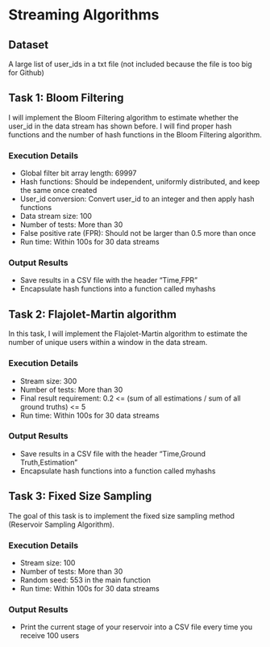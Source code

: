 # Streaming Algorithms

## Dataset
A large list of user_ids in a txt file (not included because the file is too big for Github)

## Task 1: Bloom Filtering 

I will implement the Bloom Filtering algorithm to estimate whether the user_id in the data stream has shown before. I will find proper hash functions and the number of hash functions in the Bloom Filtering algorithm.

### Execution Details
- Global filter bit array length: 69997
- Hash functions: Should be independent, uniformly distributed, and keep the same once created
- User_id conversion: Convert user_id to an integer and then apply hash functions
- Data stream size: 100
- Number of tests: More than 30
- False positive rate (FPR): Should not be larger than 0.5 more than once
- Run time: Within 100s for 30 data streams

### Output Results
- Save results in a CSV file with the header “Time,FPR”
- Encapsulate hash functions into a function called myhashs

## Task 2: Flajolet-Martin algorithm 

In this task, I will implement the Flajolet-Martin algorithm to estimate the number of unique users within a window in the data stream.

### Execution Details
- Stream size: 300
- Number of tests: More than 30
- Final result requirement: 0.2 <= (sum of all estimations / sum of all ground truths) <= 5
- Run time: Within 100s for 30 data streams

### Output Results
- Save results in a CSV file with the header “Time,Ground Truth,Estimation”
- Encapsulate hash functions into a function called myhashs

## Task 3: Fixed Size Sampling 

The goal of this task is to implement the fixed size sampling method (Reservoir Sampling Algorithm).

### Execution Details
- Stream size: 100
- Number of tests: More than 30
- Random seed: 553 in the main function
- Run time: Within 100s for 30 data streams

### Output Results
- Print the current stage of your reservoir into a CSV file every time you receive 100 users
